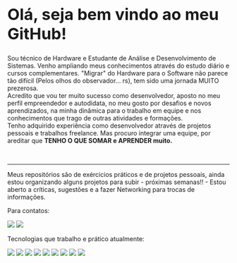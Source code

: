<h1 style="font-size: 36px">Olá, seja bem vindo ao meu GitHub!</h1>

<p>Sou técnico de Hardware e Estudante de Análise e Desenvolvimento de Sistemas. Venho ampliando meus conhecimentos através do estudo diário e cursos complementares. "Migrar" do Hardware para o Software não parece tão difícil (Pelos olhos do observador... rs), tem sido uma jornada MUITO prezerosa. 
<br>
Acredito que vou ter muito sucesso como desenvolvedor, aposto no  meu perfil empreendedor e autodidata, no meu gosto por desafios e novos aprendizados, na minha dinâmica para o trabalho em equipe e nos conhecimentos que trago de outras atividades e formações. 
<br>
Tenho adquirido experiência como desenvolvedor através de projetos pessoais e trabalhos freelance. Mas procuro integrar uma equipe, por areditar que <b>TENHO O QUE SOMAR e APRENDER muito.</b></p>
<br>
<hr>
<p>Meus repositórios são de exércicios práticos e de projetos pessoais, ainda estou organizando alguns projetos para subir - próximas semanas!! - Estou aberto a críticas, sugestões e a fazer Networking para trocas de informações.</p>

<p>Para contatos:</p>
<a href="https://www.linkedin.com/in/felipehelpnet/" target="_blank"><img src="https://img.shields.io/badge/LinkedIn-0077B5?style=for-the-badge&logo=linkedin&logoColor=white"></a>
<a href="https://discord.gg/TBbGYa8r" target="_blank"><img src="https://img.shields.io/badge/Discord-7289DA?style=for-the-badge&logo=discord&logoColor=white"></a>

<p>Tecnologias que trabalho e prático atualmente:</p>

<span><img src="https://img.shields.io/badge/Git-F05032?style=for-the-badge&logo=git&logoColor=white"></span>
<span><img src="https://img.shields.io/badge/JavaScript-323330?style=for-the-badge&logo=javascript&logoColor=F7DF1E"></span>
<span><img src="https://img.shields.io/badge/CSS3-1572B6?style=for-the-badge&logo=css3&logoColor=white"></span>
<span><img src="https://img.shields.io/badge/HTML5-E34F26?style=for-the-badge&logo=html5&logoColor=white"></span>
<span><img src="https://img.shields.io/badge/jQuery-0769AD?style=for-the-badge&logo=jquery&logoColor=white"></span>
<span><img src="https://img.shields.io/badge/Bootstrap-563D7C?style=for-the-badge&logo=bootstrap&logoColor=white"></span>
<span><img src="https://img.shields.io/badge/React-20232A?style=for-the-badge&logo=react&logoColor=61DAFB"></span>
<span><img src="https://img.shields.io/badge/Node.js-339933?style=for-the-badge&logo=nodedotjs&logoColor=white"></span>
<span><img src="https://img.shields.io/badge/MongoDB-white?style=for-the-badge&logo=mongodb&logoColor=4EA94B"></span>

